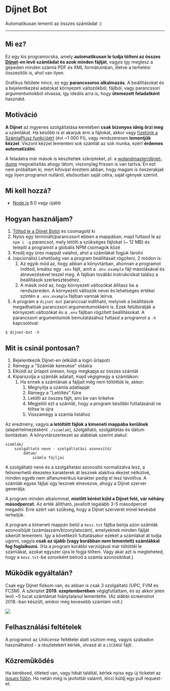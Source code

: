 # Díjnet Bot

Automatikusan lementi az összes számládat :)

---



## Mi ez?

Ez egy kis programocska, amely **automatikusan le tudja tölteni az összes [Díjnet](https://www.dijnet.hu/)-en levő számládat és azok minden fájlját**, vagyis így meglesz a gépeden minden számla PDF és XML formátumban, illetve a terhelési összesítők is, ahol van ilyen.

Grafikus felülete nincs, ez egy **parancssoros alkalmazás**. A beállításokat és a bejelentkezési adatokat környezeti változókból, fájlból, vagy parancssori argumentumokból olvassa, így ideális arra is, hogy **ütemezett feladatként** használd.



## Motiváció

**A Díjnet** az ingyenes szolgáltatása keretében **csak bizonyos ideig őrzi meg** a számlákat. Ha később is el akarjuk érni a fájlokat, akkor vagy [fizetünk a SzámlaPlusz funkcióért](https://www.dijnet.hu/ekonto/docs/hu/szamlaplusz_tajekoztato.pdf) (évi ~1 000 Ft), vagy rendszeresen **lementjük kézzel**. Viszont kézzel lementeni sok számlát az sok munka, ezért **érdemes automatizálni**.

A feladatra már mások is készítettek szkripteket, pl. a [wolandmaster/dijnet-dump](https://github.com/wolandmaster/dijnet-dump) megvalósítás ahogy látom, viszonylag frissen is van tartva. Én ezt nem próbáltam ki, mert kihívást éreztem abban, hogy magam is összerakjak egy ilyen programot nulláról, elsősorban saját célra, saját igények szerint.



## Mi kell hozzá?

* [Node.js](https://nodejs.org/en/) 8.0 vagy újabb



## Hogyan használjam?

1. [Töltsd le a Díjnet Botot](https://github.com/juzraai/dijnet-bot/releases/latest) és csomagold ki
1. Nyiss egy terminált/parancssort ebben a mappában, majd futtasd le az `npm i -g` parancsot, mely letölti a szükséges fájlokat (~ 12 MB) és telepíti a programot a globális NPM csomagok közé
1. Kreálj egy üres mappát valahol, ahol a számlákat fogjuk tárolni
1. (opcionális) Lehetőség van a program beállításait rögzíteni, 2 módon is:
	1. Az egyik mód az, hogy abban a könyvtárban, ahonnan a programot indítod, kreálsz egy `.env` fájlt, amit a `.env.example` fájl másolásával és átnevezésével teszel meg. A fájlban további instrukciókat találsz a beállítások szerkesztéséhez.
	1. A másik mód az, hogy környezeti változókat állítasz be a rendszereden. A környezeti változók nevei és lehetséges értékei szintén a `.env.example` fájlban vannak leírva.
1. A program a `dijnet-bot` paranccsal indítható, melynek a beállítások megadhatóak parancssori argumentumokként is. Ezek felülbírálják a környezeti változókat és a `.env` fájlban rögzített beállításokat. A parancssori argumentumok bemutatásához futtasd a programot a `-h` kapcsolóval:

```
$ dijnet-bot -h
```



## Mit is csinál pontosan?

1. Bejelentkezik Díjnet-en (elküldi a login űrlapot)
1. Rámegy a "Számlák keresése" oldalra
1. Elküldi az űrlapot üresen, hogy megkapja az összes számlát
1. Kiparszolja a számlák adatait, majd végigmegy a számlákon:
	1. Ha ennek a számlának a fájljait még nem töltöttük le, akkor:
		1. Megnyitja a számla adatlapját
		1. Rámegy a "Letöltés" fülre
		1. Letölti az összes fájlt, ami be van linkelve
		1. Megjelöli ezt a számlát, hogy a program későbbi futtatásánál ne töltse le újra
		1. Visszamegy a számla listához

Az eredmény, vagyis **a letöltött fájlok a kimeneti mappába kerülnek** (alapértelmezésként `./szamlak`), szolgáltató, szolgáltatás és dátum bontásban. A könyvtárszerkezet az alábbiak szerint alakul:

```
szamlak/
	szolgáltató neve - szolgáltatási azonosító/
		dátum/
			számla fájljai
```

A szolgáltató neve és a szolgáltatási azonosító normalizálva lesz, a felismerhető ékezetes karakterek át lesznek alakítva ékezet nélkülivé, minden egyéb nem alfanumerikus karakter pedig el lesz távolítva. A számlák egyes fájljai úgy lesznek elnevezve, ahogy a Díjnet szerver generálja.

A program minden alkalommal, **mielőtt kérést küld a Díjnet felé, vár néhány másodpercet.** Az érték állítható, javallott legalább 3-5 másodpercet megadni. Erre azért van szükség, hogy a Díjnet szerverét minél kevésbé terheljük.

A program a kimeneti mappán belül a `kesz.txt` fájlba beírja azon számlák azonosítóját (számlaszám/bizonylatszám), amelyeknek minden fájlját sikerült lementeni. Így a következő futtatásakor ezeket a számlákat át tudja ugorni, vagyis **csak az újabb (vagy korábban nem lementett) számlákkal fog foglalkozni.** (Ha a program korábbi verziójával már töltöttél le számlákat, azokat egyszer újra le fogja tölteni. Vagy akár azt is megteheted, hogy a `kesz.txt`-be soronként beírod a számla azonosítókat.)



## Működik egyáltalán?

Csak egy Díjnet fiókom van, és abban is csak 3 szolgáltató (UPC, FVM és FCSM). A szkriptet **2019. szeptemberében** végigfuttattam, és az akkor jelen levő ~5 tucat számlámat hiánytalanul lementette. (Az alábbi screenshot 2018.-ban készült, amikor még kevesebb számlám volt.)

![](https://raw.githubusercontent.com/juzraai/dijnet-bot/master/dijnet-bot-run.png)



## Felhasználási feltételek

A programot az *Unlicense* feltételei alatt osztom meg, vagyis szabadon használhatod - a részletekért kérlek, olvasd át a `LICENSE` fájlt.



## Közreműködés

Ha kérdésed, ötleted van, vagy hibát találtál, kérlek nyiss egy új ticketet az [*Issues* fülön](https://github.com/juzraai/dijnet-bot/issues). Ha netán meg is javítottál valamit, lécci küldj egy pull request-et.
